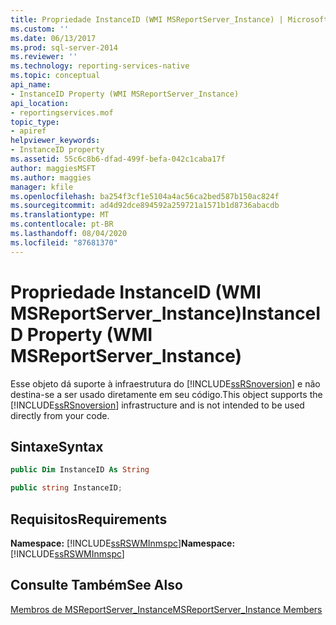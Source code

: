 ```yaml
---
title: Propriedade InstanceID (WMI MSReportServer_Instance) | Microsoft Docs
ms.custom: ''
ms.date: 06/13/2017
ms.prod: sql-server-2014
ms.reviewer: ''
ms.technology: reporting-services-native
ms.topic: conceptual
api_name:
- InstanceID Property (WMI MSReportServer_Instance)
api_location:
- reportingservices.mof
topic_type:
- apiref
helpviewer_keywords:
- InstanceID property
ms.assetid: 55c6c8b6-dfad-499f-befa-042c1caba17f
author: maggiesMSFT
ms.author: maggies
manager: kfile
ms.openlocfilehash: ba254f3cf1e5104a4ac56ca2bed587b150ac824f
ms.sourcegitcommit: ad4d92dce894592a259721a1571b1d8736abacdb
ms.translationtype: MT
ms.contentlocale: pt-BR
ms.lasthandoff: 08/04/2020
ms.locfileid: "87681370"
---
```

# <a name="instanceid-property-wmi-msreportserver_instance"></a><span data-ttu-id="b59e7-102">Propriedade InstanceID (WMI MSReportServer_Instance)</span><span class="sxs-lookup"><span data-stu-id="b59e7-102">InstanceID Property (WMI MSReportServer_Instance)</span></span>
  <span data-ttu-id="b59e7-103">Esse objeto dá suporte à infraestrutura do [!INCLUDE[ssRSnoversion](../../includes/ssrsnoversion-md.md)] e não destina-se a ser usado diretamente em seu código.</span><span class="sxs-lookup"><span data-stu-id="b59e7-103">This object supports the [!INCLUDE[ssRSnoversion](../../includes/ssrsnoversion-md.md)] infrastructure and is not intended to be used directly from your code.</span></span>  
  
## <a name="syntax"></a><span data-ttu-id="b59e7-104">Sintaxe</span><span class="sxs-lookup"><span data-stu-id="b59e7-104">Syntax</span></span>  
  
```vb  
public Dim InstanceID As String  
```  
  
```csharp  
public string InstanceID;  
```  
  
## <a name="requirements"></a><span data-ttu-id="b59e7-105">Requisitos</span><span class="sxs-lookup"><span data-stu-id="b59e7-105">Requirements</span></span>  
 <span data-ttu-id="b59e7-106">**Namespace:** [!INCLUDE[ssRSWMInmspc](../../includes/ssrswminmspc-md.md)]</span><span class="sxs-lookup"><span data-stu-id="b59e7-106">**Namespace:** [!INCLUDE[ssRSWMInmspc](../../includes/ssrswminmspc-md.md)]</span></span>  
  
## <a name="see-also"></a><span data-ttu-id="b59e7-107">Consulte Também</span><span class="sxs-lookup"><span data-stu-id="b59e7-107">See Also</span></span>  
 [<span data-ttu-id="b59e7-108">Membros de MSReportServer_Instance</span><span class="sxs-lookup"><span data-stu-id="b59e7-108">MSReportServer_Instance Members</span></span>](msreportserver-instance-members.md)  
  
  
